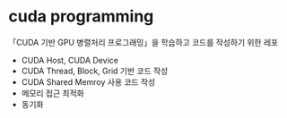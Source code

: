 # cuda programming

「CUDA 기반 GPU 병렬처리 프로그래밍」을 학습하고 코드를 작성하기 위한 레포

- CUDA Host, CUDA Device
- CUDA Thread, Block, Grid 기반 코드 작성
- CUDA Shared Memroy 사용 코드 작성
- 메모리 접근 최적화
- 동기화